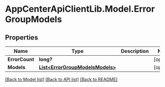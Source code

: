 # AppCenterApiClientLib.Model.ErrorGroupModels
## Properties

Name | Type | Description | Notes
------------ | ------------- | ------------- | -------------
**ErrorCount** | **long?** |  | [optional] 
**Models** | [**List&lt;ErrorGroupModelsModels&gt;**](ErrorGroupModelsModels.md) |  | [optional] 

[[Back to Model list]](../README.md#documentation-for-models) [[Back to API list]](../README.md#documentation-for-api-endpoints) [[Back to README]](../README.md)

